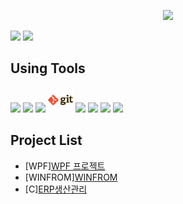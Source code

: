 <p align='center'>
  <a href="https://github.com/lmrang">
    <img src="https://capsule-render.vercel.app/api?type=waving&color=gradient&fontColor=FFFFFF&height=300&section=header&text=Study%20Repository&fontSize=50"/>
  </a>
</p>

<!--## lmrang's github
- 😄Name : Irang Lim
- 📫Emali : limlr@naver.com
-->
<img src="https://github-readme-stats.vercel.app/api?username=lmrang&theme=synthwave&show_icons=true"/>

<img src="https://github-readme-stats.vercel.app/api/top-langs/?username=lmrang&theme=synthwave&layout=compact"/>

<!--## Tech Stack
<h3 align='center'>Languages</h3>
<p>
<a href="https://github.com/lmrang/StudyWPF.git" target="_blank"><img alt="C#" src="https://img.shields.io/badge/c%23-%23239120.svg?style=flat&logo=c-sharp&logoColor=white"/></a>
</P>-->


## Using Tools
<p align='left'>
    <img height="40" src="https://img.icons8.com/color/48/000000/visual-studio-2019.png">
    <img height="40" src="https://img.icons8.com/fluent/48/000000/visual-studio-code-2019.png">
    <img height="40" src="https://d1jnx9ba8s6j9r.cloudfront.net/blog/wp-content/uploads/2019/10/logo.png">
    <img height="40" src="https://github.com/Pythunder/explore/blob/80688e429a7d4ef2fca1e82350fe8e3517d3494d/topics/git/git.png">
    <img height="40" src="https://upload.wikimedia.org/wikipedia/commons/b/b6/PuTTY_icon_128px.png">
    <img height="40" src="https://img.icons8.com/color/48/000000/raspberry-pi.png">
    <img height="40" src="https://mosquitto.org/stickers/mosquitto-mono.png">
    <img height="40" src="https://img.icons8.com/fluent/48/000000/vmware-workstation-player.png">
    <!--<img height="40" src="https://taiwebs.com/upload/icons/vnc-connect-enterprise220-220.png">-->
</p>

## Project List
- [WPF][WPF 프로젝트](https://github.com/lmrang/StudyWPF)
- [WINFROM][WINFROM](https://github.com/AellimSun/Dominion-project_pamatto)
- [C][ERP생산관리](https://github.com/lmrang/1st_Project)








<!--
**lmrang/lmrang** is a ✨ _special_ ✨ repository because its `README.md` (this file) appears on your GitHub profile.

Here are some ideas to get you started:

- 🔭 I’m currently working on ...
- 🌱 I’m currently learning ...
- 👯 I’m looking to collaborate on ...
- 🤔 I’m looking for help with ...
- 💬 Ask me about ...
- 📫 How to reach me: ...
- 😄 Pronouns: ...
- ⚡ Fun fact: ...
-->
